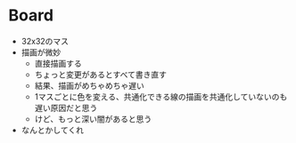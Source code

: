 # Board

* 32x32のマス
* 描画が微妙
  * 直接描画する
  * ちょっと変更があるとすべて書き直す
  * 結果、描画がめちゃめちゃ遅い
  * 1マスごとに色を変える、共通化できる線の描画を共通化していないのも遅い原因だと思う
  * けど、もっと深い闇があると思う
* なんとかしてくれ

